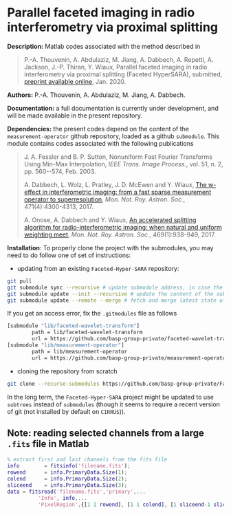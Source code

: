 # Parallel faceted imaging in radio interferometry via proximal splitting

**Description:** Matlab codes associated with the method described in

>P.-A. Thouvenin, A. Abdulaziz, M. Jiang, A. Dabbech, A. Repetti, A. Jackson, J.-P. Thiran, Y. Wiaux, Parallel faceted imaging in radio interferometry via proximal splitting (Faceted HyperSARA), submitted, [preprint available online](https://arxiv.org/abs/2003.07358), Jan. 2020.  

**Authors:** P.-A. Thouvenin, A. Abdulaziz, M. Jiang, A. Dabbech.

**Documentation:** a full documentation is currently under development, and will be made available in the present repository.

**Dependencies:** the present codes depend on the content of the `measurement-operator` github repository, loaded as a github `submodule`. This module contains codes associated with the following publications

> J. A. Fessler and B. P. Sutton, Nonuniform Fast Fourier Transforms Using Min-Max Interpolation, *IEEE Trans. Image Process.*, vol. 51, n. 2, pp. 560--574, Feb. 2003.
>
> A. Dabbech, L. Wolz, L. Pratley, J. D. McEwen and Y. Wiaux, [The w-effect in interferometric imaging: from a fast sparse measurement operator to superresolution](http://dx.doi.org/10.1093/mnras/stx1775), *Mon. Not. Roy. Astron. Soc.*, 471(4):4300-4313, 2017.
>
> A. Onose, A. Dabbech and Y. Wiaux, [An accelerated splitting algorithm for radio-interferometric imaging: when natural and uniform weighting meet](http://dx.doi.org/10.1093/mnras/stx755), *Mon. Not. Roy. Astron. Soc.*, 469(1):938-949, 2017.

**Installation**: To properly clone the project with the submodules, you may need to do follow one of set of instructions:

- updating from an existing `Faceted-Hyper-SARA` repository:

```bash
git pull
git submodule sync --recursive # update submodule address, in case the url has changed
git submodule update --init --recursive # update the content of the submodules
git submodule update --remote --merge # fetch and merge latest state of the submodule
```

If you get an access error, fix the `.gitmodules` file as follows

```bash
[submodule "lib/faceted-wavelet-transform"]
        path = lib/faceted-wavelet-transform
        url = https://github.com/basp-group-private/faceted-wavelet-transform.git
[submodule "lib/measurement-operator"]
        path = lib/measurement-operator
        url = https://github.com/basp-group-private/measurement-operator.git
```

- cloning the repository from scratch

```bash
git clone --recurse-submodules https://github.com/basp-group-private/Faceted-Hyper-SARA.git
```

In the long term, the `Faceted-Hyper-SARA` project might be updated to use `subtrees` instead of `submodules` (though it seems to require a recent version of git (not installed by default on `CIRRUS`)).

## Note: reading selected channels from a large `.fits` file in Matlab

```matlab
% extract first and last channels from the fits file
info        = fitsinfo('filename.fits');
rowend      = info.PrimaryData.Size(1);
colend      = info.PrimaryData.Size(2);
sliceend    = info.PrimaryData.Size(3);
data = fitsread('filename.fits','primary',...
          'Info', info,...
          'PixelRegion',{[1 1 rowend], [1 1 colend], [1 sliceend-1 sliceend]});
```